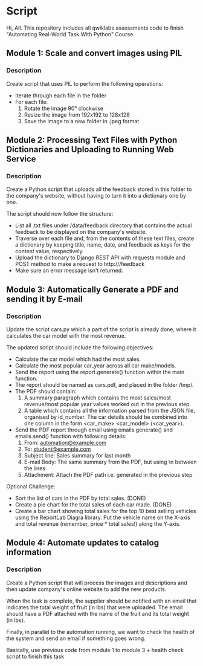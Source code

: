 # Script
Hi, All. This repository includes all qwiklabs assessments code to finish "Automating Real-World Task With Python" Course.

## Module 1: Scale and convert images using PIL
### Description
Create script that uses PIL to perform the following operations:

- Iterate through each file in the folder
- For each file:
  1. Rotate the image 90° clockwise
  2. Resize the image from 192x192 to 128x128
  3. Save the image to a new folder in .jpeg format

## Module 2: Processing Text Files with Python Dictionaries and Uploading to Running Web Service
### Description
Create a Python script that uploads all the feedback stored in this folder to the company's website, without having to turn it into a dictionary one by one.

The script should now follow the structure:
- List all .txt files under /data/feedback directory that contains the actual feedback to be displayed on the company's website.
- Traverse over each file and, from the contents of these text files, create a dictionary by keeping title, name, date, and feedback as keys for the content value, respectively.
- Upload the dictionary to Django REST API with requests module and POST method to make a request to http://<corpweb-external-IP>/feedback
- Make sure an error message isn't returned.

## Module 3: Automatically Generate a PDF and sending it by E-mail
### Description
Update the script cars.py which a part of the script is already done, where it calculates the car model
with the most revenue. 

The updated script should include the following objectives:
- Calculate the car model which had the most sales.
- Calculate the most popular car_year across all car make/models.
- Send the report using the report.generate() function within the main function.
- The report should be named as cars.pdf, and placed in the folder /tmp/.
- The PDF should contain:
  1. A summary paragraph which contains the most sales/most revenue/most popular year values worked out in the previous step.
  2. A table which contains all the information parsed from the JSON file, organised by id_number. The car details should be combined into one column in the form <car_make> <car_model> (<car_year>).
- Send the PDF report through email using emails.generate() and emails.send() function with following details:
  1. From: automation@example.com
  2. To: student@example.com
  3. Subject line: Sales summary for last month
  4. E-mail Body: The same summary from the PDF, but using \n between the lines
  5. Attachment: Attach the PDF path i.e. generated in the previous step

Optional Challenge:
- Sort the list of cars in the PDF by total sales. (DONE)
- Create a pie chart for the total sales of each car made. (DONE)
- Create a bar chart showing total sales for the top 10 best selling vehicles using the ReportLab Diagra library. Put the vehicle name on the X-axis and total revenue (remember, price * total sales!) along the Y-axis.

## Module 4: Automate updates to catalog information
### Description
Create a Python script that will process the images and descriptions and then update company's online website to add the new products.

When the task is complete, the supplier should be notified with an email that indicates the total weight of fruit (in lbs) that were uploaded. The email should have a PDF attached with the name of the fruit and its total weight (in lbs). 

Finally, in parallel to the automation running, we want to check the health of the system and send an email if something goes wrong. 

Basically, use previous code from module 1 to module 3 + health check script to finish this task